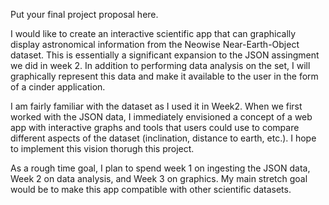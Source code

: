 Put your final project proposal here.

I would like to create an interactive scientific app that can graphically 
display astronomical information from the Neowise Near-Earth-Object dataset.
This is essentially a significant expansion to the JSON assingment we did in 
week 2. In addition to performing data analysis on the set, I will graphically
represent this data and make it available to the user in the form of a cinder
application.

I am fairly familiar with the dataset as I used it in Week2. When we first
worked with the JSON data, I immediately envisioned a concept of a web app
with interactive graphs and tools that users could use to compare different 
aspects of the dataset (inclination, distance to earth, etc.). I hope to 
implement this vision thorugh this project.

As a rough time goal, I plan to spend week 1 on ingesting the JSON data, Week 
2 on data analysis, and Week 3 on graphics. My main stretch goal would be to 
make this app compatible with other scientific datasets. 